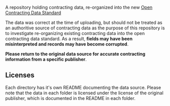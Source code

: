 A repository holding contracting data, re-organized into the new [Open Contracting Data Standard](http://ocds.open-contracting.org/standard/r/master/)

The data was correct at the time of uploading, but should not be treated as an authoritive source of contracting data as the purpose of this repository is to investigate re-organizing existing contracting data into the open contracting data standard. As a result, **fields may have been misinterpreted and records may have become corrupted**. 

**Please return to the original data source for accurate contracting information from a specific publisher**.

Licenses
--------
Each directory has it's own README documenting the data source. Please note that the data in each folder is licensed under the license of the original publisher, which is documented in the README in each folder. 

